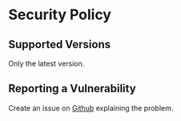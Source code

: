 # Security Policy

## Supported Versions

Only the latest version.

## Reporting a Vulnerability

Create an issue on [Github](https://github.com/reyzor1991/foundry-vtt-pf2e-reaction/issues) explaining the problem.